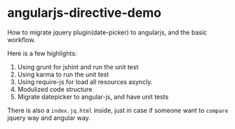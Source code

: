angularjs-directive-demo
========================

How to migrate jquery plugin(date-picker) to angularjs, and the basic workflow.

Here is a few highlights:

1.  Using grunt for jshint and run the unit test
2.  Using karma to run the unit test
3.  Using require-js for load all resources asyncly.
4.  Modulized code structure
5.  Migrate datepicker to angular-js, and have unit tests

There is also a `index.jq.html` inside, just in case if someone want to `compare` jquery way and angular way.
